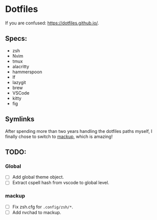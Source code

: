 # Dotfiles

If you are confused: https://dotfiles.github.io/.

## Specs:

- zsh
- Nvim
- tmux
- alacritty
- hammerspoon
- lf
- lazygit
- brew
- VSCode
- kitty
- fig

## Symlinks

After spending more than two years handling the dotfiles paths myself, I finally chose to switch to [mackup]("https://github.com/lra/mackup"), which is amazing!

## TODO:

### Global

- [ ] Add global theme object.
- [ ] Extract cspell hash from vscode to global level.

### mackup

- [ ] Fix zsh.cfg for `.config/zsh/*`.
- [ ] Add nvchad to mackup.
